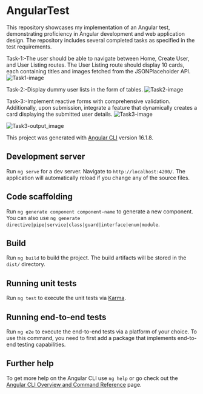 # AngularTest
This repository showcases my implementation of an Angular test, demonstrating proficiency in Angular development and web application design. The repository includes several completed tasks as specified in the test requirements.

Task-1:-The user should be able to navigate between Home, Create User, and User Listing routes. The User Listing route should display 10 cards, each containing titles and images fetched from the JSONPlaceholder API.
![Task1-image](https://github.com/Supriya252002/angular_test/assets/116082297/ddd33d36-4a49-4bd3-a158-2b297e005f7b)

Task-2:-Display dummy user lists in the form of tables.
![Task2-image](https://github.com/Supriya252002/angular_test/assets/116082297/95472b52-16d4-42cf-84b4-c690b99ace67)

Task-3:-Implement reactive forms with comprehensive validation. Additionally, upon submission, integrate a feature that dynamically creates a card displaying the submitted user details.
![Task3-image](https://github.com/Supriya252002/angular_test/assets/116082297/12e3d771-3193-4e41-86fd-1302b08adb0c)

![Task3-output_image](https://github.com/Supriya252002/angular_test/assets/116082297/74f3dd84-6524-4b2a-9769-2ca00eab978c)

This project was generated with [Angular CLI](https://github.com/angular/angular-cli) version 16.1.8.

## Development server

Run `ng serve` for a dev server. Navigate to `http://localhost:4200/`. The application will automatically reload if you change any of the source files.

## Code scaffolding

Run `ng generate component component-name` to generate a new component. You can also use `ng generate directive|pipe|service|class|guard|interface|enum|module`.

## Build

Run `ng build` to build the project. The build artifacts will be stored in the `dist/` directory.

## Running unit tests

Run `ng test` to execute the unit tests via [Karma](https://karma-runner.github.io).

## Running end-to-end tests

Run `ng e2e` to execute the end-to-end tests via a platform of your choice. To use this command, you need to first add a package that implements end-to-end testing capabilities.

## Further help

To get more help on the Angular CLI use `ng help` or go check out the [Angular CLI Overview and Command Reference](https://angular.io/cli) page.
